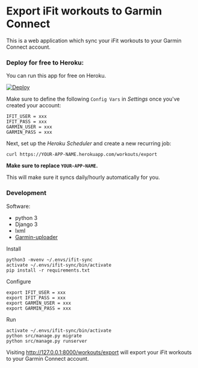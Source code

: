 # Export iFit workouts to Garmin Connect

This is a web application which sync your iFit workouts to your Garmin Connect account.

### Deploy for free to Heroku:

You can run this app for free on Heroku.

[![Deploy](https://www.herokucdn.com/deploy/button.svg)](https://heroku.com/deploy)

Make sure to define the following `Config Vars` in *Settings* once you've created your account:

    IFIT_USER = xxx
    IFIT_PASS = xxx
    GARMIN_USER = xxx
    GARMIN_PASS = xxx

Next, set up the *Heroku Scheduler* and create a new recurring job:

    curl https://YOUR-APP-NAME.herokuapp.com/workouts/export

**Make sure to replace `YOUR-APP-NAME`.**

This will make sure it syncs daily/hourly automatically for you.

### Development

Software:

- python 3 
- Django 3
- lxml
- [Garmin-uploader](https://github.com/La0/garmin-uploader)

Install

    python3 -mvenv ~/.envs/ifit-sync
    activate ~/.envs/ifit-sync/bin/activate
    pip install -r requirements.txt

Configure

    export IFIT_USER = xxx
    export IFIT_PASS = xxx
    export GARMIN_USER = xxx
    export GARMIN_PASS = xxx

Run

    activate ~/.envs/ifit-sync/bin/activate
    python src/manage.py migrate
    python src/manage.py runserver

Visiting http://127.0.0.1:8000/workouts/export will export your iFit workouts to your Garmin Connect account.
